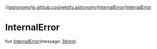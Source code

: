 //[astronomy](../../../index.md)/[io.github.cosinekitty.astronomy](../index.md)/[InternalError](index.md)/[InternalError](-internal-error.md)

# InternalError

fun [InternalError](-internal-error.md)(message: [String](https://kotlinlang.org/api/latest/jvm/stdlib/kotlin/-string/index.html))
